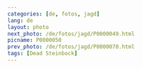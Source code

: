 ```yaml
---
categories: [de, fotos, jagd]
lang: de
layout: photo
next_photo: /de/fotos/jagd/P0000049.html
picname: P0000050
prev_photo: /de/fotos/jagd/P0000070.html
tags: [Dead Steinbock]
---
```

